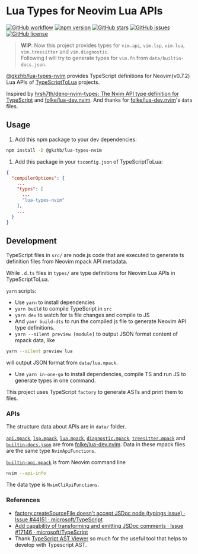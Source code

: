 # Lua Types for Neovim Lua APIs

[![GitHub workflow](https://github.com/gkzhb/lua-types-nvim/actions/workflows/npm-publish.yml/badge.svg?branch=main)](https://github.com/gkzhb/lua-types-nvim/actions/workflows/npm-publish.yml)
[![npm version](https://img.shields.io/npm/v/@gkzhb/lua-types-nvim)](https://www.npmjs.com/package/@gkzhb/lua-types-nvim)
[![GitHub stars](https://img.shields.io/github/stars/gkzhb/lua-types-nvim)](https://github.com/gkzhb/lua-types-nvim/stargazers)
[![GitHub issues](https://img.shields.io/github/issues/gkzhb/lua-types-nvim)](https://github.com/gkzhb/lua-types-nvim/issues)
[![GitHub license](https://img.shields.io/github/license/gkzhb/lua-types-nvim)](https://github.com/gkzhb/lua-types-nvim/blob/main/LICENSE)

> **WIP**: Now this project provides types for `vim.api`, `vim.lsp`, `vim.lua`,
> `vim.treesitter` and `vim.diagnostic`.  
> Following I will try to generate types for `vim.fn` from `data/builtin-docs.json`.

[@gkzhb/lua-types-nvim](https://www.npmjs.com/package/@gkzhb/lua-types-nvim)
provides TypeScript definitions for Neovim(v0.7.2) Lua APIs of
[TypeScriptToLua](https://typescripttolua.github.io/) projects.

Inspired by [hrsh7th/deno-nvim-types: The Nvim API type definition for TypeScript](https://github.com/hrsh7th/deno-nvim-types)
and [folke/lua-dev.nvim](https://github.com/folke/lua-dev.nvim).
And thanks for [folke/lua-dev.nvim](https://github.com/folke/lua-dev.nvim)'s
`data` files.

## Usage

1. Add this npm package to your dev dependencies:

```bash
npm install -D @gkzhb/lua-types-nvim
```

1. Add this package in your `tsconfig.json` of TypeScriptToLua:

```json
{
  "compilerOptions": {
    ...
    "types": [
      ...
      "lua-types-nvim"
    ],
    ...
  }
}
```

## Development

TypeScript files in `src/` are node.js code that are executed to generate ts definition
files from Neovim mpack API metadata.

While `.d.ts` files in `types/` are type definitions for Neovim Lua APIs in TypeScriptToLua.

`yarn` scripts:

* Use `yarn` to install dependencies
* `yarn build` to compile TypeScript in `src`
* `yarn dev` to watch for ts file changes and compile to JS
* And `yanr build-dts` to run the compiled js file to generate Neovim API
type definitions.
* `yarn --silent preview [module]` to output JSON format content of mpack
  data, like

```bash
yarn --silent preview lua
```

  will output JSON format from `data/lua.mpack`.
* Use `yarn in-one-go` to install dependencies, compile TS and run JS to
generate types in one command.

This project uses TypeScript `factory` to generate ASTs and print them to files.

### APIs

The structure data about APIs are in `data/` folder.

[`api.mpack`](./data/api.mpack), [`lsp.mpack`](./data/lsp.mpack),
[`lua.mpack`](./data/lua.mpack), [`diagnostic.mpack`](./data/diagnostic.mpack),
[`treesitter.mpack`](./data/treesitter.mpack) and
[`builtin-docs.json`](./data/builtin-docs.json) are from
[folke/lua-dev.nvim](https://github.com/folke/lua-dev.nvim).
Data in these mpack files are the same type `NvimApiFunctions`.

[`builtin-api.mpack`](./data/builtin-api.mpack) is from Neovim command line

```bash
nvim --api-info
```

The data type is `NvimCliApiFunctions`.

### References

* [factory.createSourceFile doesn't accept JSDoc node (typings issue) · Issue #44151 · microsoft/TypeScript](https://github.com/microsoft/TypeScript/issues/44151)
* [Add capability of transforming and emitting JSDoc comments · Issue #17146 · microsoft/TypeScript](https://github.com/microsoft/TypeScript/issues/17146)
* Thank [TypeScript AST Viewer](https://ts-ast-viewer.com/#) so much for the
useful tool that helps to develop with Typescript AST.
